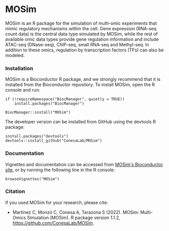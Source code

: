 # MOSim
MOSim is an R package for the simulation of multi-omic experiments that mimic regulatory mechanisms within the cell. 
Gene expression (RNA-seq count data) is the central data type simulated by MOSim, while the rest of available omic data types 
provide gene regulation information and include ATAC-seq (DNase-seq), ChIP-seq, small RNA-seq and Methyl-seq. In addition to these omics, 
regulation by transcription factors (TFs) can also be modeled.

### Installation

MOSim is a Bioconductor R package, and we strongly recommend that it is installed from the Bioconductor repository. 
To install MOSim, open the R console and run:

  ```
  if (!requireNamespace("BiocManager", quietly = TRUE)) 
      install.packages("BiocManager")

  BiocManager::install("MOSim")
  ```

The developer version can be installed from GitHub using the devtools R package:
	
  ```
  install.packages("devtools")
  devtools::install_github("ConesaLab/MOSim")
  ```

### Documentation

Vignettes and documentation can be accessed from [MOSim's Bioconductor site](http://bioconductor.org/packages/release/bioc/html/MOSim.html), 
or by running the following line in the R console:

	browseVignettes("MOSim")


### Citation

If you used MOSim for your research, please cite:

- Martínez C, Monzó C, Conesa A, Tarazona S (2022). MOSim: Multi-Omics Simulation (MOSim). R package version 1.1.2, https://github.com/ConesaLab/MOSim.

